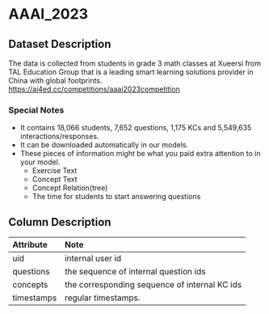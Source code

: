 # AAAI_2023

## Dataset Description
The data is collected from students in grade 3 math classes at Xueersi from TAL Education Group that is a leading smart learning solutions provider in China with global footprints.     
https://ai4ed.cc/competitions/aaai2023competition  

### Special Notes
- It contains 18,066 students, 7,652 questions, 1,175 KCs and 5,549,635 interactions/responses.
- It can be downloaded automatically in our models.
- These pieces of information might be what you paid extra attention to in your model.
  - Exercise Text
  - Concept Text
  - Concept Relation(tree)
  - The time for students to start answering questions


## Column Description
| Attribute | Note                                                                              |
|:-------|:-----------------------------------------------------------------------------------|
| uid   | internal user id                                                                 |
| questions      | the sequence of internal question ids                                                   |
| concepts | the corresponding sequence of internal KC ids                                                            |
| timestamps | regular timestamps. |

